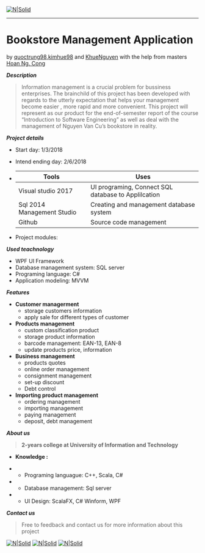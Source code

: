 [![N|Solid](https://i.imgur.com/co6SMdm.png)](https://www.uit.edu.vn/)

---
# Bookstore Management Application
by [quoctrung98](https://github.com/quoctrung98/),[kimhue98](https://github.com/kimhue98) and [KhueNguyen](https://github.com/KhueNguyen312) with the help from masters [Hoan Ng. Cong](https://www.facebook.com/hoan.nguyen.khan)



_**Description**_
>Information management is a crucial problem for bussiness enterprises. The brainchild of this project has been developed with regards to the utterly expectation that helps your management become easier , more rapid and more convenient.  This project will represent as our product for the end-of-semester report of  the course “Introduction to Software Engineering” as well as  deal with the management of Nguyen Van Cu’s bookstore in reality.

_**Project details**_

- Start day: 1/3/2018
- Intend ending day: 2/6/2018

- |  Tools |  Uses |
  |---|---|
  |  Visual studio 2017 | UI programing, Connect SQL database to Applilcation   |
  |  Sql 2014 Management Studio | Creating and management database system  |
  |  Github | Source code management  |
  
- Project modules:

_**Used teachnology**_

- WPF UI Framework
- Database management system: SQL server
- Programing language: C#
- Application modeling: MVVM

_**Features**_

-    **Customer managerment**
        - storage customers information
        - apply sale for different types of customer
-    **Products management**
        - custom classification product
        - storage product information
        - barcode management: EAN-13, EAN-8
        - update products price, information
-    **Business management**
        - products quotes
        - online order management
        - consignment management
        - set-up discount 
        - Debt control
-    **Importing product management**
        - ordering management
        - importing management
        - paying management
        - deposit, debt management

_**About us**_

>**2-years college at University of Information and Technology**

- **Knowledge :**
 - - Programing languague: C++, Scala, C#

 - - Database management: Sql server
 
 - - UI Design: ScalaFX, C# Winform, WPF
 
 


_**Contact us**_
>Free to feedback and contact us for more information about this project

[![N|Solid](https://i.imgur.com/JxnaEYA.png)](https://plus.google.com/u/0/106753742870803965333) [![N|Solid](https://i.imgur.com/sO4jd9m.png)](https://www.facebook.com/profile.php?id=100012338863310) [![N|Solid](https://i.imgur.com/jNx7qMf.png)](https://twitter.com/16521309Ang)









